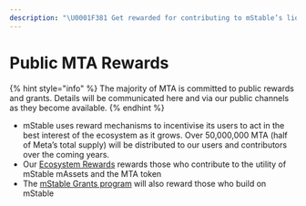 ```yaml
---
description: "\U0001F381 Get rewarded for contributing to mStable’s liquidity and utility, or by building on our platform"
---
```


# Public MTA Rewards

{% hint style="info" %}
The majority of MTA is committed to public rewards and grants. Details will be communicated here and via our public channels as they become available.
{% endhint %}

* mStable uses reward mechanisms to incentivise its users to act in the best interest of the ecosystem as it grows. Over 50,000,000 MTA \(half of Meta’s total supply\) will be distributed to our users and contributors over the coming years. 
* Our [Ecosystem Rewards](ecosystem.md) rewards those who contribute to the utility of mStable mAssets and the MTA token
* The [mStable Grants program](../grants-program.md) will also reward those who build on mStable

